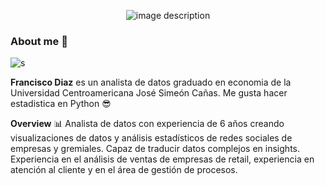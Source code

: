 <p align="center">
  <img src="https://github.com/91frandiaz/91frandiaz/assets/43790576/0798a08c-6e60-4b4f-8224-c5817a0015d0" alt="image description">
</p>


### About me 👋
![s](https://github.com/91frandiaz/91frandiaz/assets/43790576/5dd83efe-80ef-458f-93a9-98c51e508848)

**Francisco Diaz** es un analista de datos graduado en economia de la Universidad Centroamericana José Simeón Cañas. Me gusta hacer estadistica en Python 😎
 
**Overview** 📊
Analista de datos con experiencia de 6 años creando visualizaciones de datos y análisis estadísticos de redes sociales de empresas y gremiales. Capaz de traducir datos complejos en insights. Experiencia en el análisis de ventas de empresas de retail, experiencia en atención al cliente y en el área de gestión de procesos.


